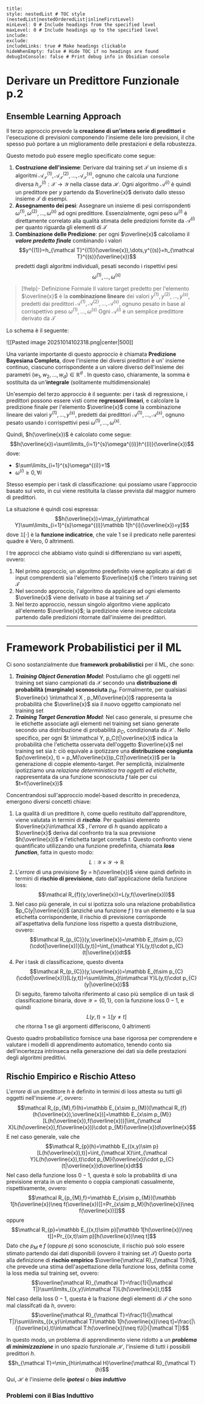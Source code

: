 ```table-of-contents
title: 
style: nestedList # TOC style (nestedList|nestedOrderedList|inlineFirstLevel)
minLevel: 0 # Include headings from the specified level
maxLevel: 0 # Include headings up to the specified level
include: 
exclude: 
includeLinks: true # Make headings clickable
hideWhenEmpty: false # Hide TOC if no headings are found
debugInConsole: false # Print debug info in Obsidian console
```
# Derivare un Predittore Funzionale p.2
## Ensemble Learning Approach

Il terzo approccio prevede la **creazione di un'intera serie di predittori** e l'esecuzione di previsioni componendo l'insieme delle loro previsioni, il che spesso può portare a un miglioramento delle prestazioni e della robustezza. 

Questo metodo può essere meglio specificato come segue:

1) **Costruzione dell'insieme**: Derivare dal training set $\mathcal T$ un insieme di $s$ algoritmi $\mathcal A_{\mathcal T}^{(1)},\mathcal A_{\mathcal T}^{(2)},\dots,\mathcal A_{\mathcal T}^{(s)}$, ognuno che calcola una funzione diversa $h_{\mathcal T}^{(i)}:\mathcal X\to\mathcal Y$ nella classe data $\mathcal H$. Ogni algoritmo $\mathcal A^{(i)}$ è quindi un predittore per $y$ partendo da $\overline{x}$ derivato dallo stesso insieme $\mathcal T$ di esempi.
2) **Assegnamento dei pesi**: Assegnare un insieme di pesi corrispondenti $\omega^{(1)},\omega^{(2)},\dots,\omega^{(s)}$ ad ogni predittore. Essenzialmente, ogni peso $\omega^{(i)}$ è direttamente correlato alla qualità stimata delle predizioni fornite da $\mathcal A^{(i)}$ per quanto riguarda gli elementi di $\mathcal T$
3) **Combinazione delle Predizione**: per ogni $\overline{x}$ calcoliamo il ***valore predetto finale*** combinando i valori $$y^{(1)}=h_{\mathcal T}^{(1)}(\overline{x}),\dots,y^{(s)}=h_{\mathcal T}^{(s)}(\overline{x})$$ predetti dagli algoritmi individuali, pesati secondo i rispettivi pesi $$\omega^{(1)},\dots,\omega^{(s)}$$
>[!help]- Definizione Formale
>Il valore target predetto per l'elemento $\overline{x}$ è la **combinazione lineare** dei valori $y^{(1)},y^{(2)},\dots,y^{(s)}$, predetti dai predittori $\mathcal A^{(1)},\mathcal A^{(2)},\dots,\mathcal A^{(s)}$, ognuno pesato in base al corrispettivo peso $\omega^{(1)},\dots,\omega^{(s)}$
>Ogni $\mathcal A^{(i)}$ è un semplice predittore derivato da $\mathcal T$
>

Lo schema è il seguente:

![[Pasted image 20251014102318.png|center|500]]


Una variante importante di questo approccio è chiamata **Predizione Bayesiana Completa**, dove l'insieme dei diversi predittori è un' insieme continuo, ciascuno corrispondente a un valore diverso dell'insieme dei parametri $(w_{1},w_{2},\dots,w_{d})\in\mathbb R^{d}$ .
In questo caso, chiaramente, la somma è sostituita da un'**integrale** (solitamente multidimensionale)

Un'esempio del terzo approccio è il seguente: per i task di regressione, i predittori possono essere visti come **regressori lineari**, e calcolare la predizione finale per l'elemento $\overline{x}$ come la combinazione lineare dei valori $y^{(1)},\dots,y^{(s)}$, predetti dai predittori $\mathcal A^{(1)},\dots,\mathcal A^{(s)}$, ognuno pesato usando i corrispettivi pesi $\omega^{(1)},\dots,\omega^{(s)}$.

Quindi, $h(\overline{x})$ è calcolato come segue:
$$h(\overline{x})=\sum\limits_{i=1}^{s}\omega^{(i)}h^{(i)}(\overline{x})$$
dove:
- $\sum\limits_{i=1}^{s}\omega^{(i)}=1$ 
- $\omega^{(i)}\geq0,\forall i$ 

Stesso esempio per i task di classificazione: qui possiamo usare l'approccio basato sul voto, in cui viene restituita la classe prevista dal maggior numero di predittori.

La situazione è quindi cosi espressa:
$$h(\overline{x})=\max_{y\in\mathcal Y}\sum\limits_{i=1}^{s}\omega^{(i)}\mathbb 1[h^{i}(\overline{x})=y]$$
dove $\mathbb 1[\cdot]$ è la **funzione indicatrice**, che vale $1$ se il predicato nelle parentesi quadre è Vero, $0$ altrimenti.

I tre approcci che abbiamo visto quindi si differenziano su vari aspetti, ovvero:
1) Nel primo approccio, un algoritmo predefinito viene applicato ai dati di input comprendenti sia l'elemento $\overline{x}$ che l'intero training set $\mathcal T$
2) Nel secondo approccio, l'algoritmo da applicare ad ogni elemento $\overline{x}$ viene derivato in base al training set $\mathcal T$
3) Nel terzo approccio, nessun singolo algoritmo viene applicato all'elemento $\overline{x}$; la predizione viene invece calcolata partendo dalle predizioni ritornate dall'insieme dei predittori.

--- 
# Framework Probabilistici per il ML

Ci sono sostanzialmente due **framework probabilistici** per il ML, che sono:
1) ***Training Object Generation Model***: Postuliamo che gli oggetti nel training set siano campionati da $\mathcal X$ secondo una **distribuzione di probabilità (marginale) sconosciuta** $p_M$. Formalmente, per qualsiasi $\overline{x} \in\mathcal X , p_M(\overline{x})$ rappresenta la probabilità che $\overline{x}$ sia il nuovo oggetto campionato nel training set
2) ***Training Target Generation Model***: Nel caso generale, si presume che le etichette associate agli elementi nel training set siano generate secondo una distribuzione di probabilità $p_C$, condizionata da $\mathcal X$ . Nello specifico, per ogni $t \in\mathcal Y, p_C(t|\overline{x})$ indica la probabilità che l'etichetta osservata dell'oggetto $\overline{x}$ nel training set sia $t$: ciò equivale a ipotizzare una **distribuzione congiunta** $p(\overline{x}, t) = p_M(\overline{x})p_C(t|\overline{x})$ per la generazione di coppie elemento-target. Per semplicità, inizialmente ipotizziamo una *relazione deterministica tra oggetti ed etichette*, rappresentata da una funzione sconosciuta $f$ tale per cui $t=f(\overline{x})$

Concentrandosi sull'approccio model-based descritto in precedenza, emergono diversi concetti chiave:

1) La qualità di un predittore $h$, come quello restituito dall'apprenditore, viene valutata in termini di ***rischio***. Per qualsiasi elemento $\overline{x}\in\mathcal X$ , l'*errore* di $h$ quando applicato a $\overline{x}$ deriva dal confronto tra la sua previsione $h(\overline{x})$ e l'etichetta target corretta $t$. Questo confronto viene quantificato utilizzando una funzione predefinita, chiamata ***loss function***, fatta in questo modo: $$L : \mathcal Y\times\mathcal Y\to\mathbb R$$
2) L'*errore* di una previsione $y = h(\overline{x})$ viene quindi definito in termini di **rischio di previsione**, dato dall'applicazione della funzione loss:$$\mathcal R_{f}(y,\overline{x})=L(y,f(\overline{x}))$$
3) Nel caso più generale, in cui si ipotizza solo una relazione probabilistica $p_C(y|\overline{x})$ (anziché una funzione $f$ ) tra un elemento e la sua etichetta corrispondente, il rischio di previsione corrisponde all'aspettativa della funzione loss rispetto a questa distribuzione, ovvero:$$\mathcal R_{p_{C}}(y,\overline{x})=\mathbb E_{t\sim p_{C}(\cdot|\overline{x})}[L(y,t)]=\int_{\mathcal Y}L(y,t)\cdot p_{C}(t|\overline{x})dt$$
4) Per i task di classificazione, questo diventa$$\mathcal R_{p_{C}}(y,\overline{x})=\mathbb E_{t\sim p_{C}(\cdot|\overline{x})}[L(y,t)]=\sum\limits_{t\in\mathcal Y}L(y,t)\cdot p_{C}(y|\overline{x})$$
Di seguito, faremo talvolta riferimento al caso più semplice di un task di classificazione binaria, dove $\mathcal Y = \{0, 1\}$, con la funzione loss $0-1$, e quindi $$L(y,t)=\mathbb 1[y\neq t]$$che ritorna $1$ se gli argomenti differiscono, $0$ altrimenti

Questo quadro probabilistico fornisce una base rigorosa per comprendere e valutare i modelli di apprendimento automatico, tenendo conto sia dell'incertezza intrinseca nella generazione dei dati sia delle prestazioni degli algoritmi predittivi.
## Rischio Empirico e Rischio Atteso

L'*errore* di un predittore $h$ è definito in termini di loss attesta su tutti gli oggetti nell'insieme $\mathcal X$, ovvero:
$$\mathcal R_{p_{M},f}(h)=\mathbb E_{x\sim p_{M}}[\mathcal R_{f}(h(\overline{x}),\overline{x})]=\mathbb E_{x\sim p_{M}}[L(h(\overline{x}),f(\overline{x}))]\int_{\mathcal X}L(h(\overline{x}),f(\overline{x}))\cdot p_{M}(\overline{x})d\overline{x}$$
E nel caso generale, vale che $$\mathcal R_{p}(h)=\mathbb E_{(x,y)\sim p}[L(h(\overline{x}),t)]=\int_{\mathcal X}\int_{\mathcal Y}L(h(\overline{x}),t)\cdot p_{M}(\overline{x})\cdot p_{C}(t|\overline{x})d\overline{x}dt$$
Nel caso della funzione loss $0-1$, questa è solo la probabilità di una previsione errata in un elemento o coppia campionati casualmente, rispettivamente, ovvero:
$$\mathcal R_{p_{M},f}=\mathbb E_{x\sim p_{M}}[\mathbb 1[h(\overline{x})\neq f(\overline{x})]]=Pr_{x\sim p_M}[h(\overline{x})\neq f(\overline{x})]]$$
oppure
$$\mathcal R_{p}=\mathbb E_{(x,t)\sim p}[\mathbb 1[h(\overline{x})\neq t]]=Pr_{(x,t)\sim p}[h(\overline{x})\neq t]$$
Dato che $p_{M}$ e $f$ (oppure $p$) sono sconosciute, il rischio può solo essere stimato partendo dai dati disponibili (ovvero il training set $\mathcal T$)
Questo porta alla definizione di **rischio empirico** $\overline{\mathcal R}_{\mathcal T}(h)$, che prevede una stima dell'aspettazione della funzione loss, definita come la loss media sul training set, ovvero: 
$$\overline{\mathcal R}_{\mathcal T}=\frac{1}{|\mathcal T|}\sum\limits_{(x,y)\in\mathcal T}L(h(\overline{x}),t)$$
Nel caso della loss $0-1$, questa è la frazione degli elementi di $\mathcal T$ che sono mal classifcati da $h$, ovvero: 
$$\overline{\mathcal R}_{\mathcal T}=\frac{1}{|\mathcal T|}\sum\limits_{(x,y)\in\mathcal T}\mathbb 1[h(\overline{x})\neq t]=\frac{|\{(\overline{x},t)\in\mathcal T:h(\overline{x})\neq t\}|}{|\mathcal T|}$$

In questo modo, un problema di apprendimento viene ridotto a un ***problema di minimizzazione*** in uno spazio funzionale $\mathcal H$, l'insieme di tutti i possibili predittori $h$.
$$h_{\mathcal T}=\min_{h\in\mathcal H}\overline{\mathcal R}_{\mathcal T}(h)$$
Qui, $\mathcal H$ è l'insieme delle ***ipotesi*** o ***bias induttivo***

### Problemi con il Bias Induttivo
